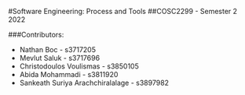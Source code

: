 #Software Engineering: Process and Tools
##COSC2299 - Semester 2 2022

###Contributors:
- Nathan Boc - s3717205
- Mevlut Saluk - s3717696
- Christodoulos Voulismas - s3850105
- Abida Mohammadi - s3811920
- Sankeath Suriya Arachchiralalage - s3897982
